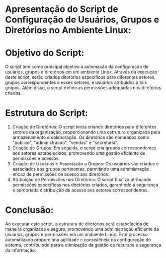 
# Apresentação do Script de Configuração de Usuários, Grupos e Diretórios no Ambiente Linux:

# Objetivo do Script:
O script tem como principal objetivo a automação da configuração de usuários, grupos e diretórios em um ambiente Linux. Através da execução deste script, serão criados diretórios específicos para diferentes setores, grupos correspondentes a esses setores, e usuários atribuídos a tais grupos. Além disso, o script define as permissões adequadas nos diretórios criados.

# Estrutura do Script:
1. Criação de Diretórios:
O script inicia criando diretórios para diferentes setores da organização, proporcionando uma estrutura organizada para armazenamento e colaboração. Os diretórios são nomeados como "publico", "administracao", "vendas" e "secretaria".
2. Criação de Grupos:
Em seguida, o script cria grupos correspondentes aos setores estabelecidos, promovendo uma gestão eficiente de permissões e acessos.
3. Criação de Usuários e Associação a Grupos:
Os usuários são criados e associados aos grupos pertinentes, permitindo uma administração eficaz de permissões de acesso aos diretórios.
4. Atribuição de Permissões nos Diretórios:
O script finaliza atribuindo permissões específicas nos diretórios criados, garantindo a segurança e apropriada distribuição de acesso aos setores correspondentes.

# Conclusão:
Ao executar este script, a estrutura de diretórios será estabelecida de maneira organizada e segura, promovendo uma administração eficiente de usuários, grupos e permissões em um ambiente Linux. Este processo automatizado proporciona agilidade e consistência na configuração do sistema, contribuindo para a otimização da gestão de recursos e segurança da informação.
